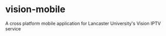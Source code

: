 vision-mobile
=============

A cross platform mobile application for Lancaster University's Vision IPTV service
